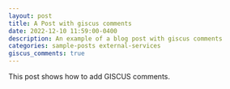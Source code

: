 ```yaml
---
layout: post
title: A Post with giscus comments
date: 2022-12-10 11:59:00-0400
description: An example of a blog post with giscus comments
categories: sample-posts external-services
giscus_comments: true
---
```

This post shows how to add GISCUS comments.

